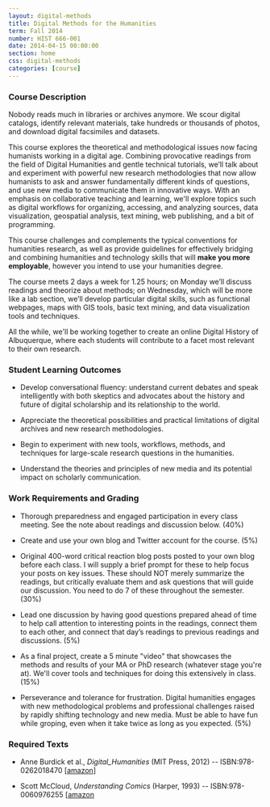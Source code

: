 ```yaml
---
layout: digital-methods
title: Digital Methods for the Humanities 
term: Fall 2014
number: HIST 666-001
date: 2014-04-15 00:00:00
section: home
css: digital-methods 
categories: [course]
---
```



### Course Description
Nobody reads much in libraries or archives anymore. We scour digital catalogs, identify relevant materials, take hundreds or thousands of photos, and download digital facsimiles and datasets.

This course explores the theoretical and methodological issues now facing humanists working in a digital age. Combining provocative readings from the field of Digital Humanities and gentle technical tutorials, we’ll talk about and experiment with powerful new research methodologies that now allow humanists to ask and answer fundamentally different kinds of questions, and use new media to communicate them in innovative ways. With an emphasis on collaborative teaching and learning, we'll explore topics such as digital workflows for organizing, accessing, and analyzing sources, data visualization, geospatial analysis, text mining, web publishing, and a bit of programming.

This course challenges and complements the typical conventions for humanities research, as well as provide guidelines for effectively bridging and combining humanities and technology skills that will **make you more employable**, however you intend to use your humanities degree.

The course meets 2 days a week for 1.25 hours; on Monday we’ll discuss readings and theorize about methods; on Wednesday, which will be more like a lab section, we’ll develop particular digital skills, such as functional webpages, maps with GIS tools, basic text mining, and data visualization tools and techniques. 

All the while, we'll be working together to create an online Digital History of Albuquerque, where each students will contribute to a facet most relevant to their own research. 

### Student Learning Outcomes
- Develop conversational fluency: understand current debates and speak intelligently with both skeptics and advocates about the history and future of digital scholarship and its relationship to the world.

- Appreciate the theoretical possibilities and practical limitations of digital archives and new research methodologies.

- Begin to experiment with new tools, workflows, methods, and techniques for large-scale research questions in the humanities.

- Understand the theories and principles of new media and its potential impact on scholarly communication.


### Work Requirements and Grading
- Thorough preparedness and engaged participation in every class meeting. See the note about readings and discussion below. (40%)

- Create and use your own blog and Twitter account for the course. (5%)

- Original 400-word critical reaction blog posts posted to your own blog before each class. I will supply a brief prompt for these to help focus your posts on key issues. These should NOT merely summarize the readings, but critically evaluate them and ask questions that will guide our discussion. You need to do 7 of these throughout the semester. (30%)

- Lead one discussion by having good questions prepared ahead of time to help call attention to interesting points in the readings, connect them to each other, and connect that day’s readings to previous readings and discussions. (5%)

- As a final project, create a 5 minute "video" that showcases the methods and results of your MA or PhD research (whatever stage you're at). We'll cover tools and techniques for doing this extensively in class. (15%)

- Perseverance and tolerance for frustration. Digital humanities engages with new methodological problems and professional challenges raised by rapidly shifting technology and new media. Must be able to have fun while groping, even when it take twice as long as you expected. (5%)


### Required Texts
- Anne Burdick et al., *Digital\_Humanities* (MIT Press, 2012) 
-- ISBN:978-0262018470 \[[amazon](http://www.amazon.com/Digital_Humanities-Anne-Burdick/dp/0262018470/)\]

-   Scott McCloud, *Understanding Comics* (Harper, 1993)
-- ISBN:978-0060976255 \[[amazon](http://www.amazon.com/Understanding-Comics-Invisible-Scott-McCloud/dp/006097625X)